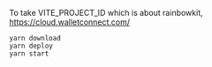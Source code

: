 To take VITE_PROJECT_ID which is about rainbowkit, https://cloud.walletconnect.com/

```
yarn download
yarn deploy
yarn start
```